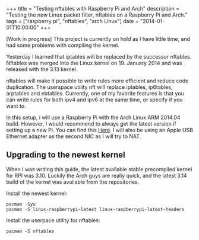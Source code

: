 +++
title = "Testing nftables with Raspberry Pi and Arch"
description = "Testing the new Linux packet filter, nftables on a Raspberry Pi and Arch."
tags = ["raspberry pi", "nftables", "arch Linux"]
date = "2014-01-01T10:00:00"
+++

[Work in progress]
This project is currently on hold as I have little time, and had some problems with compiling the kernel.

Yesterday I learned that iptables will be replaced by the successor nftables. Nftables was merged into the Linux kernel on 19. January 2014 and was released with the 3.13 kernel.

nftables will make it possible to write rules more efficient and reduce code duplication. The userspace utility nft will replace iptables, ip6tables, arptables and ebtables.
Currently, one of my favorite features is that you can write rules for both ipv4 and ipv6 at the same time, or specify if you want to.

In this setup, i will use a Raspberry Pi with the Arch Linux ARM 2014.04 build. However, I would recommend to always get the latest version if setting up a new Pi. You can find this [Here](http://archlinuxarm.org/platforms/armv6/raspberry-pi). I will also be using an Apple USB Ethernet adapter as the second NIC as I will try to NAT.


## Upgrading to the newest kernel
When I was writing this guide, the latest available stable precompiled kernel for RPI was 3.10. Luckily the Arch guys are really quick, and the latest 3.14 build of the kernel was available from the repositories.

Install the newest kernel:

    
    pacman -Syu
    pacman -S linux-raspberrypi-latest linux-raspberrypi-latest-headers


Install the userpace utility for nftables:

    
    pacman -S nftables
